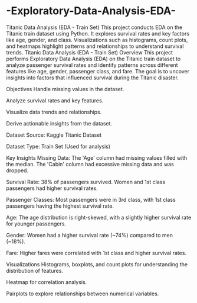 # -Exploratory-Data-Analysis-EDA-
Titanic Data Analysis (EDA - Train Set)  This project conducts EDA on the Titanic train dataset using Python. It explores survival rates and key factors like age, gender, and class. Visualizations such as histograms, count plots, and heatmaps highlight patterns and relationships to understand survival trends.
Titanic Data Analysis (EDA - Train Set)
Overview
This project performs Exploratory Data Analysis (EDA) on the Titanic train dataset to analyze passenger survival rates and identify patterns across different features like age, gender, passenger class, and fare. The goal is to uncover insights into factors that influenced survival during the Titanic disaster.

Objectives
Handle missing values in the dataset.

Analyze survival rates and key features.

Visualize data trends and relationships.

Derive actionable insights from the dataset.

Dataset
Source: Kaggle Titanic Dataset

Dataset Type: Train Set (Used for analysis)

Key Insights
Missing Data: The 'Age' column had missing values filled with the median. The 'Cabin' column had excessive missing data and was dropped.

Survival Rate: 38% of passengers survived. Women and 1st class passengers had higher survival rates.

Passenger Classes: Most passengers were in 3rd class, with 1st class passengers having the highest survival rate.

Age: The age distribution is right-skewed, with a slightly higher survival rate for younger passengers.

Gender: Women had a higher survival rate (~74%) compared to men (~18%).

Fare: Higher fares were correlated with 1st class and higher survival rates.

Visualizations
Histograms, boxplots, and count plots for understanding the distribution of features.

Heatmap for correlation analysis.

Pairplots to explore relationships between numerical variables.
